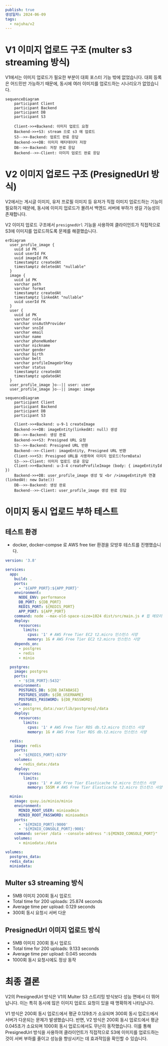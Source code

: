 ```yaml
---
publish: true
생성일자: 2024-06-09
tags:
  - najuha/v2
---
```


# V1 이미지 업로드 구조 (multer s3 streaming 방식)

V1에서는 이미지 업로드가 필요한 부분이 대회 포스터 기능 밖에 없었습니다. 대회 등록은 어드민만 가능하기 때문에, 동시에 여러 이미지를 업로드하는 시나리오가 없었습니다.

```mermaid
sequenceDiagram
    participant Client
    participant Backend
    participant DB
    participant S3

    Client->>+Backend: 이미지 업로드 요청
    Backend->>+S3: stream 으로 s3 에 업로드
    S3-->>-Backend: 업로드 완료 응답
    Backend->>+DB: 이미지 메타데이터 저장
    DB-->>-Backend: 저장 완료 응답
    Backend-->>-Client: 이미지 업로드 완료 응답

```




# V2 이미지 업로드 구조 (PresignedUrl 방식)

V2에서는 게시글 이미지, 유저 프로필 이미지 등 유저가 직접 이미지 업로드하는 기능이 필요하기 때문에, 동시에 이미지 업로드가 몰려서 백엔드 서버에 부하가 생길 가능성이 존재합니다.

V2 이미지 업로드 구조에서 `presignedUrl` 기능을 사용하여 클라이언트가 직접적으로 S3에 이미지를 업로드하도록 문제를 해결했습니다.

```mermaid
erDiagram
  user_profile_image {
    uuid id PK
    uuid userId FK
    uuid imageId FK
    timestamptz createdAt
    timestamptz deletedAt "nullable"
  }
  image {
    uuid id PK
    varchar path
    varchar format
    timestamptz createdAt
    timestamptz linkedAt "nullable"
    uuid userId FK
  }
  user {
    uuid id PK
    varchar role
    varchar snsAuthProvider
    varchar snsId
    varchar email
    varchar name
    varchar phoneNumber
    varchar nickname 
    varchar gender 
    varchar birth 
    varchar belt 
    varchar profileImageUrlKey
    varchar status
    timestamptz createdAt
    timestamptz updatedAt
  }
  user_profile_image }o--|| user: user
  user_profile_image }o--|| image: image
```

```mermaid
sequenceDiagram
    participant Client
    participant Backend
    participant DB
    participant S3

    Client->>+Backend: u-9-1 createImage
    Backend->>+DB: imageEntity(linkedAt: null) 생성
    DB-->>-Backend: 생성 완료
    Backend->>+S3: Presigned URL 요청
    S3-->>-Backend: Presigned URL 반환
    Backend-->>-Client: imageEntity, Presigned URL 반환
    Client->>+S3: Presigned URL을 사용하여 이미지 업로드(formData)
    S3-->>-Client: 이미지 업로드 성공 응답
    Client->>+Backend: u-3-4 createProfileImage (body: { imageEntityId })
    Backend->>+DB: user_profile_image 생성 및 <br />imageEntity와 연결(linkedAt: new Date())
    DB-->>-Backend: 생성 완료
    Backend-->>-Client: user_profile_image 생성 완료 응답

```



# 이미지 동시 업로드 부하 테스트

## 테스트 환경
- docker, docker-compse 로 AWS free tier 환경을 모방후 테스트를 진행했습니다.
```yml
version: '3.8'

services:
  app:
    build: .
    ports:
      - '${APP_PORT}:${APP_PORT}'
    environment:
      NODE_ENV: performance
      DB_PORT: ${DB_PORT}
      REDIS_PORT: ${REDIS_PORT}
      APP_PORT: ${APP_PORT}
    command: node --max-old-space-size=1024 dist/src/main.js # 힙 메모리 크기 증가 및 올바른 시작 파일 지정
    deploy:
      resources:
        limits:
          cpus: '1' # AWS Free Tier EC2 t2.micro 인스턴스 사양
          memory: 1G # AWS Free Tier EC2 t2.micro 인스턴스 사양
    depends_on:
      - postgres
      - redis
      - minio

  postgres:
    image: postgres
    ports:
      - '${DB_PORT}:5432'
    environment:
      POSTGRES_DB: ${DB_DATABASE}
      POSTGRES_USER: ${DB_USERNAME}
      POSTGRES_PASSWORD: ${DB_PASSWORD}
    volumes:
      - postgres_data:/var/lib/postgresql/data
    deploy:
      resources:
        limits:
          cpus: '1' # AWS Free Tier RDS db.t2.micro 인스턴스 사양
          memory: 1G # AWS Free Tier RDS db.t2.micro 인스턴스 사양

  redis:
    image: redis
    ports:
      - '${REDIS_PORT}:6379'
    volumes:
      - redis_data:/data
    deploy:
      resources:
        limits:
          cpus: '1' # AWS Free Tier Elasticache t2.micro 인스턴스 사양
          memory: 555M # AWS Free Tier Elasticache t2.micro 인스턴스 사양

  minio:
    image: quay.io/minio/minio
    environment:
      MINIO_ROOT_USER: minioadmin
      MINIO_ROOT_PASSWORD: minioadmin
    ports:
      - '${MINIO_PORT}:9000'
      - '${MINIO_CONSOLE_PORT}:9001'
    command: server /data --console-address ":${MINIO_CONSOLE_PORT}"
    volumes:
      - miniodata:/data

volumes:
  postgres_data:
  redis_data:
  miniodata:

```
	


## Multer s3 streaming 방식
- 5MB 이미지 200회 동시 업로드
- Total time for 200 uploads: 25.874 seconds
- Average time per upload: 0.129 seconds
- 300회 동시 요청시 서버 다운

## PresignedUrl 이미지 업로드 방식
- 5MB 이미지 200회 동시 업로드
- Total time for 200 uploads: 9.133 seconds
- Average time per upload: 0.045 seconds
- 1000회 동시 요청시에도 정상 동작


# 최종 결론
V2의 PresignedUrl 방식은 V1의 Multer S3 스트리밍 방식보다 성능 면에서 더 뛰어납니다. 이는 특히 동시에 많은 이미지 업로드 요청이 있을 때 명확하게 나타납니다. 

V1 방식은 200회 동시 업로드에서 평균 0.129초가 소요되며 300회 동시 업로드에서 서버가 다운되는 문제가 발생했습니다. 반면, V2 방식은 200회 동시 업로드에서 평균 0.045초가 소요되며 1000회 동시 업로드에서도 무난히 동작했습니다.
이를 통해 PresignedUrl 방식을 사용하여 클라이언트가 직접적으로 S3에 이미지를 업로드하는 것이 서버 부하를 줄이고 성능을 향상시키는 데 효과적임을 확인할 수 있습니다.
